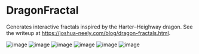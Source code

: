 # DragonFractal

Generates interactive fractals inspired by the Harter–Heighway dragon.
See the writeup at https://joshua-neely.com/blog/dragon-fractals.html.

![image](https://cloud.githubusercontent.com/assets/8880269/23838063/800d6676-075f-11e7-8219-fbea28f28e1e.png)
![image](https://cloud.githubusercontent.com/assets/8880269/24073582/7c6d0a3c-0bc7-11e7-93dd-89e8acdd69cd.png)
![image](https://cloud.githubusercontent.com/assets/8880269/24074736/6776afc4-0bdc-11e7-9336-f49abcbd5e94.png)
![image](https://cloud.githubusercontent.com/assets/8880269/24074765/2e594d86-0bdd-11e7-9a3c-cc645a9b6743.png)
![image](https://cloud.githubusercontent.com/assets/8880269/24075148/091d231a-0be4-11e7-9fb1-a69b2c699e46.png)
![image](https://cloud.githubusercontent.com/assets/8880269/24083284/3c054ba4-0ca2-11e7-895d-96b484111620.png)
